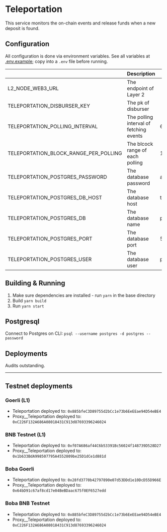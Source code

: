 # Teleportation

This service monitors the on-chain events and release funds when a new deposit is found.

## Configuration

All configuration is done via environment variables. See all variables at [.env.example](.env.example); copy into a `.env` file before running.

|                                       | Description                             | Default          |
|---------------------------------------|-----------------------------------------|------------------|
| L2_NODE_WEB3_URL                      | The endpoint of Layer 2                 |                  |
| TELEPORTATION_DISBURSER_KEY           | The pk of disburser                     |                  |
| TELEPORTATION_POLLING_INTERVAL        | The polling interval of fetching events | 60s              |
| TELEPORTATION_BLOCK_RANGE_PER_POLLING | The blcock range of each polling        | 1000             |
| TELEPORTATION_POSTGRES_PASSWORD       | The database password                   | abcdef           |
| TELEPORTATION_POSTGRES_DB_HOST        | The database host                       | teleportation_db |
| TELEPORTATION_POSTGRES_DB             | The database name                       | postgres         |
| TELEPORTATION_POSTGRES_PORT           | The database port                       | 5432             |
| TELEPORTATION_POSTGRES_USER           | The database user                       | postgres         |

## Building & Running

1. Make sure dependencies are installed - run `yarn` in the base directory
2. Build `yarn build`
3. Run `yarn start`

## Postgresql

Connect to Postgres on CLI:
`psql --username postgres -d postgres --password`


## Deployments

Audits outstanding.

---

## Testnet deployments

### Goerli (L1)
- Teleportation deployed to: `0x885bfeC3D89755d2bCc1e73b6EeEEae94D54eBE4`
- Proxy__Teleportation deployed to: `0xC226F132A686A08018431C913d87693396246024`

### BNB Testnet (L1)
- Teleportation deployed to: `0xf07A686af44C6b53391Bc56024f148739D528D27`
- Proxy__Teleportation deployed to: `0x1b633BdA998507795A4552809be25D1dCe1d881d`

### Boba Goerli
- Teleportation deployed to: `0x28fd3770b42797890e07d53DDd1e10DcD55D966E`
- Proxy__Teleportation deployed to: `0x64bD91c67af8cd17e04BeBDaac675f0EF6527edd`

### Boba BNB Testnet
- Teleportation deployed to: `0x885bfeC3D89755d2bCc1e73b6EeEEae94D54eBE4`
- Proxy__Teleportation deployed to: `0xC226F132A686A08018431C913d87693396246024`
